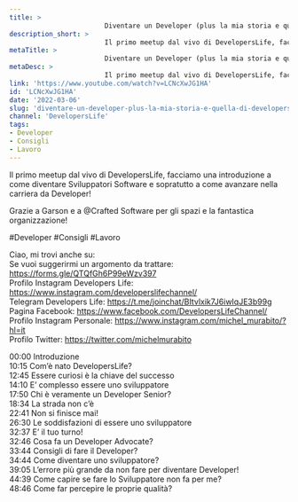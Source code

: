 ```yaml
---
title: > 
                        Diventare un Developer (plus la mia storia e quella di DevelopersLife) - Il Primo Meetup
description_short: > 
                        Il primo meetup dal vivo di DevelopersLife, facciamo una introduzione a come diventare Sviluppatori Software e sopratutto a ...
metaTitle: > 
                        Diventare un Developer (plus la mia storia e quella di DevelopersLife) - Il Primo Meetup
metaDesc: > 
                        Il primo meetup dal vivo di DevelopersLife, facciamo una introduzione a come diventare Sviluppatori Software e sopratutto a ...
link: 'https://www.youtube.com/watch?v=LCNcXwJG1HA'
id: 'LCNcXwJG1HA'
date: '2022-03-06'
slug: 'diventare-un-developer-plus-la-mia-storia-e-quella-di-developerslife-il-primo-meetup'
channel: 'DevelopersLife'
tags: 
- Developer
- Consigli
- Lavoro
---
```

Il primo meetup dal vivo di DevelopersLife, facciamo una introduzione a come diventare Sviluppatori Software e sopratutto a come avanzare nella carriera da Developer!  
  
Grazie a Garson e a @Crafted Software per gli spazi e la fantastica organizzazione!  
  
#Developer #Consigli #Lavoro  
  
Ciao, mi trovi anche su:  
Se vuoi suggerirmi un argomento da trattare: https://forms.gle/QTQfGh6P99eWzv397  
Profilo Instagram Developers Life: https://www.instagram.com/developerslifechannel/  
Telegram Developers Life: https://t.me/joinchat/BItvlxik7J6iwIqJE3b99g  
Pagina Facebook: https://www.facebook.com/DevelopersLifeChannel/  
Profilo Instagram Personale: https://www.instagram.com/michel_murabito/?hl=it  
Profilo Twitter: https://twitter.com/michelmurabito​  
  
00:00 Introduzione  
10:15 Com’è nato DevelopersLife?  
12:45 Essere curiosi è la chiave del successo  
14:10 E’ complesso essere uno sviluppatore  
17:50 Chi è veramente un Developer Senior?  
18:34 La strada non c’è  
22:41 Non si finisce mai!  
26:30 Le soddisfazioni di essere uno sviluppatore  
32:37 E’ il tuo turno!  
32:46 Cosa fa un Developer Advocate?  
33:44 Consigli di fare il Developer?   
34:44 Come diventare uno sviluppatore?  
39:05 L’errore più grande da non fare per diventare Developer!  
44:39 Come capire se fare lo Sviluppatore non fa per me?  
48:46 Come far percepire le proprie qualità?